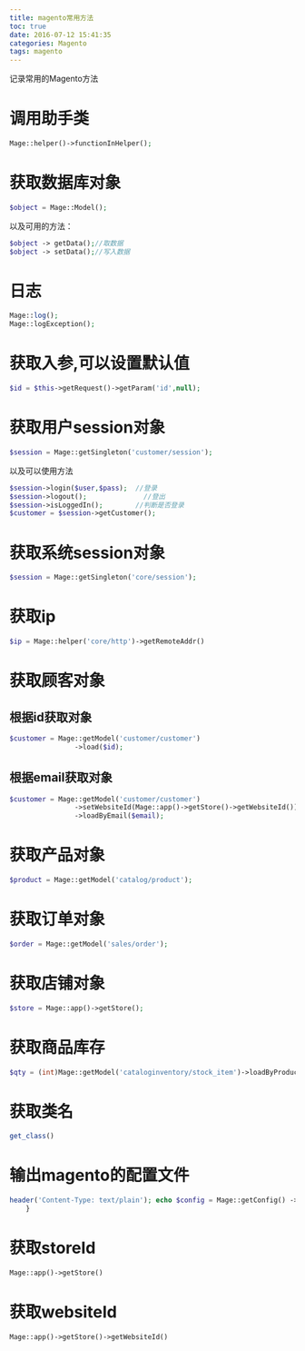 ```yaml
---
title: magento常用方法
toc: true
date: 2016-07-12 15:41:35
categories: Magento
tags: magento
---
```




记录常用的Magento方法


<!--more-->

# 调用助手类

``` php
Mage::helper()->functionInHelper();
```

# 获取数据库对象

``` php
$object = Mage::Model();
```
        
以及可用的方法：

``` php
$object -> getData();//取数据
$object -> setData();//写入数据
```
# 日志

``` php
Mage::log();
Mage::logException();
```

      
# 获取入参,可以设置默认值

``` php
$id = $this->getRequest()->getParam('id',null);
```

# 获取用户session对象

``` php
$session = Mage::getSingleton('customer/session');
```

以及可以使用方法

``` php
$session->login($user,$pass);  //登录
$session->logout();              //登出
$session->isLoggedIn();        //判断是否登录
$customer = $session->getCustomer();
```
    

# 获取系统session对象

``` php
$session = Mage::getSingleton('core/session');
```

# 获取ip

``` php
$ip = Mage::helper('core/http')->getRemoteAddr()
```
    
# 获取顾客对象
## 根据id获取对象
 
``` php
$customer = Mage::getModel('customer/customer')
				->load($id);
```

## 根据email获取对象

``` php
$customer = Mage::getModel('customer/customer')
                ->setWebsiteId(Mage::app()->getStore()->getWebsiteId())
                ->loadByEmail($email);
```

# 获取产品对象

``` php
$product = Mage::getModel('catalog/product');
```
    
# 获取订单对象

``` php
$order = Mage::getModel('sales/order');
```

# 获取店铺对象
 
``` php
$store = Mage::app()->getStore();
```
    
# 获取商品库存

``` php
$qty = (int)Mage::getModel('cataloginventory/stock_item')->loadByProduct($product)->getQty()；
```

# 获取类名

``` php
get_class()
```

# 输出magento的配置文件

``` php
header('Content-Type: text/plain'); echo $config = Mage::getConfig() ->loadModulesConfiguration('config.xml') ->getNode() ->asXML(); exit;
    }
```

# 获取storeId

``` php
Mage::app()->getStore()
```

# 获取websiteId
``` php
Mage::app()->getStore()->getWebsiteId()
```

